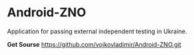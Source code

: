 Android-ZNO
===========
Application for passing external independent testing in Ukraine.

<b>Get Sourse</b>
https://github.com/vojkovladimir/Android-ZNO.git
